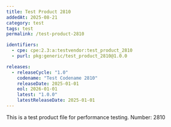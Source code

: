```yaml
---
title: Test Product 2810
addedAt: 2025-08-21
category: test
tags: test
permalink: /test-product-2810

identifiers:
  - cpe: cpe:2.3:a:testvendor:test_product_2810
  - purl: pkg:generic/test_product_2810@1.0.0

releases:
  - releaseCycle: "1.0"
    codename: "Test Codename 2810"
    releaseDate: 2025-01-01
    eol: 2026-01-01
    latest: "1.0.0"
    latestReleaseDate: 2025-01-01
---
```


This is a test product file for performance testing. Number: 2810
